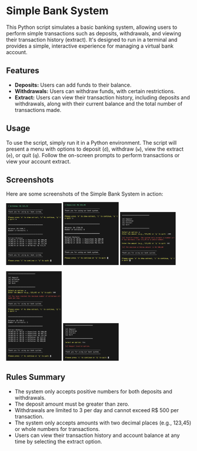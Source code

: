 # Simple Bank System

This Python script simulates a basic banking system, allowing users to perform simple transactions such as deposits, withdrawals, and viewing their transaction history (extract). It's designed to run in a terminal and provides a simple, interactive experience for managing a virtual bank account.

## Features

- **Deposits:** Users can add funds to their balance.
- **Withdrawals:** Users can withdraw funds, with certain restrictions.
- **Extract:** Users can view their transaction history, including deposits and withdrawals, along with their current balance and the total number of transactions made.

## Usage

To use the script, simply run it in a Python environment. The script will present a menu with options to deposit (`d`), withdraw (`w`), view the extract (`e`), or quit (`q`). Follow the on-screen prompts to perform transactions or view your account extract.

## Screenshots

Here are some screenshots of the Simple Bank System in action:

<p align="left" style="vertical-align:top;">
  <img src="https://github.com/rafaelperozin/my-python-scripts/blob/main/02.%20Simple%20Bank%20System/screenshots/withdraw-sucess-and-extract.png" width="30%" alt="Sucess withdraw + show extract" />
  <img src="https://github.com/rafaelperozin/my-python-scripts/blob/main/02.%20Simple%20Bank%20System/screenshots/success-deposit-and-extract.png" width="30%" alt="Sucess deposit + show extract" />
  <img src="https://github.com/rafaelperozin/my-python-scripts/blob/main/02.%20Simple%20Bank%20System/screenshots/not-allowed-amounts.png" width="30%" alt="Not allowed amounts handling" />
</p>
<p align="left" style="vertical-align:top;">
  <img src="https://github.com/rafaelperozin/my-python-scripts/blob/main/02.%20Simple%20Bank%20System/screenshots/max-num-withdraw-daily-and-extract.png" width="30%" alt="Max number of daily withdraws reached + show extract" />
  <img src="https://github.com/rafaelperozin/my-python-scripts/blob/main/02.%20Simple%20Bank%20System/screenshots/invalid-option.png" width="30%" alt="Invalid options handling" />
</p>

## Rules Summary

- The system only accepts positive numbers for both deposits and withdrawals.
- The deposit amount must be greater than zero.
- Withdrawals are limited to 3 per day and cannot exceed R$ 500 per transaction.
- The system only accepts amounts with two decimal places (e.g., 123,45) or whole numbers for transactions.
- Users can view their transaction history and account balance at any time by selecting the extract option.
